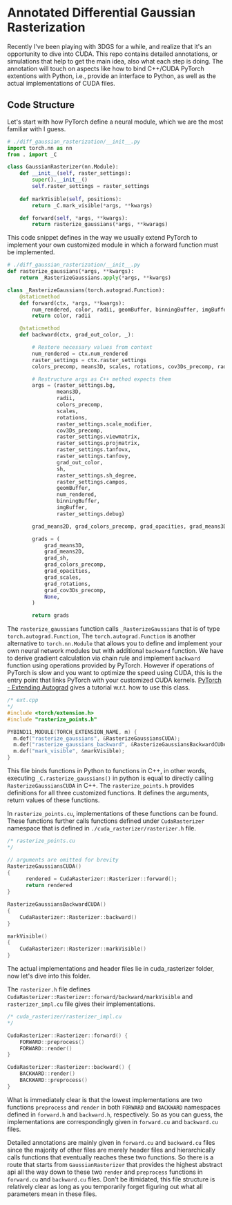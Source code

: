 # Annotated Differential Gaussian Rasterization

Recently I've been playing with 3DGS for a while, and realize that it's an opportunity to dive into CUDA. This repo contains detailed annotations, or simulations that help to get the main idea, also what each step is doing. The annotation will touch on aspects like how to bind C++/CUDA PyTorch extentions with Python, i.e., provide an interface to Python, as well as the actual implementations of CUDA files.

## Code Structure

Let's start with how PyTorch define a neural module, which we are the most familiar with I guess.

```python
# ./diff_gaussian_rasterization/__init__.py
import torch.nn as nn
from . import _C

class GaussianRasterizer(nn.Module):
    def __init__(self, raster_settings):
        super().__init__()
        self.raster_settings = raster_settings
    
    def markVisible(self, positions):
        return _C.mark_visible(*args, **kwargs)

    def forward(self, *args, **kwargs):
        return rasterize_gaussians(*args, **kwarags)
```

This code snippet defines in the way we usually extend PyTorch to implement your own customized module in which a forward function must be implemented.

```python
# ./diff_gaussian_rasterization/__init__.py
def rasterize_gaussians(*args, **kwargs):
    return _RasterizeGaussians.apply(*args, **kwargs)

class _RasterizeGaussians(torch.autograd.Function):
    @staticmethod
    def forward(ctx, *args, **kwargs):
        num_rendered, color, radii, geomBuffer, binningBuffer, imgBuffer = _C.rasterize_gaussians(*args)
        return color, radii

    @staticmethod
    def backward(ctx, grad_out_color, _):

        # Restore necessary values from context
        num_rendered = ctx.num_rendered
        raster_settings = ctx.raster_settings
        colors_precomp, means3D, scales, rotations, cov3Ds_precomp, radii, sh, geomBuffer, binningBuffer, imgBuffer = ctx.saved_tensors

        # Restructure args as C++ method expects them
        args = (raster_settings.bg,
                means3D, 
                radii, 
                colors_precomp, 
                scales, 
                rotations, 
                raster_settings.scale_modifier, 
                cov3Ds_precomp, 
                raster_settings.viewmatrix, 
                raster_settings.projmatrix, 
                raster_settings.tanfovx, 
                raster_settings.tanfovy, 
                grad_out_color, 
                sh, 
                raster_settings.sh_degree, 
                raster_settings.campos,
                geomBuffer,
                num_rendered,
                binningBuffer,
                imgBuffer,
                raster_settings.debug)

        grad_means2D, grad_colors_precomp, grad_opacities, grad_means3D, grad_cov3Ds_precomp, grad_sh, grad_scales, grad_rotations = _C.rasterize_gaussians_backward(*args)

        grads = (
            grad_means3D,
            grad_means2D,
            grad_sh,
            grad_colors_precomp,
            grad_opacities,
            grad_scales,
            grad_rotations,
            grad_cov3Ds_precomp,
            None,
        )

        return grads
```

The `rasterize_gaussians` function calls `_RasterizeGaussians` that is of type `torch.autograd.Function`, The `torch.autograd.Function` is another alternative to `torch.nn.Module` that allows you to define and implement your own neural network modules but with additional `backward` function. We have to derive gradient calculation via chain rule and implement `backward` function using operations provided by PyTorch. However if operations of PyTorch is slow and you want to optimize the speed using CUDA, this is the entry point that links PyTorch with your customized CUDA kernels. [PyTorch - Extending Autograd](https://pytorch.org/docs/stable/notes/extending.html#extending-autograd) gives a tutorial w.r.t. how to use this class.

```c++
/* ext.cpp
*/
#include <torch/extension.h>
#include "rasterize_points.h"

PYBIND11_MODULE(TORCH_EXTENSION_NAME, m) {
  m.def("rasterize_gaussians", &RasterizeGaussiansCUDA);
  m.def("rasterize_gaussians_backward", &RasterizeGaussiansBackwardCUDA);
  m.def("mark_visible", &markVisible);
}
```

This file binds functions in Python to functions in C++, in other words, executing `_C.rasterize_gaussians()` in python is equal to directly calling `RasterizeGaussiansCUDA` in C++. The `rasterize_points.h` provides definitions for all three customized functions. It defines the arguments, return values of these functions.

In `rasterize_points.cu`, implementations of these functions can be found. These functions further calls functions defined under `CudaRasterizer` namespace that is defined in `./cuda_rasterizer/rasterizer.h` file.

```c++
/* rasterize_points.cu
*/

// arguments are omitted for brevity
RasterizeGaussiansCUDA()
{
	  rendered = CudaRasterizer::Rasterizer::forward();
      return rendered
}

RasterizeGaussiansBackwardCUDA()
{
    CudaRasterizer::Rasterizer::backward()
}

markVisible()
{
    CudaRasterizer::Rasterizer::markVisible()
}
```

The actual implementations and header files lie in cuda_rasterizer folder, now let's dive into this folder.

The `rasterizer.h` file defines `CudaRasterizer::Rasterizer::forward/backward/markVisible` and `rasterizer_impl.cu` file gives their implementations.

```c++
/* cuda_rasterizer/rasterizer_impl.cu
*/

CudaRasterizer::Rasterizer::forward() {
    FORWARD::preprocess()
    FORWARD::render()
}

CudaRasterizer::Rasterizer::backward() {
    BACKWARD::render()
    BACKWARD::preprocess()
}
```

What is immediately clear is that the lowest implementations are two functions `preprocess` and `render` in both `FORWARD` and `BACKWARD` namespaces defined in `forward.h` and `backward.h`, respectively. So as you can guess, the implementations are correspondingly given in `forward.cu` and `backward.cu` files.

Detailed annotations are mainly given in `forward.cu` and `backward.cu` files since the majority of other files are merely header files and hierarchically calls functions that eventually reaches these two functions. So there is a route that starts from `GaussianRasterizer` that provides the highest abstract api all the way down to these two `render` and `preprocess` functions in `forward.cu` and `backward.cu` files. Don't be itimidated, this file structure is relatively clear as long as you temporarily forget figuring out what all parameters mean in these files.